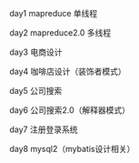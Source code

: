 day1 mapreduce 单线程

day2 mapreduce2.0 多线程

day3 电商设计

day4 咖啡店设计（装饰者模式）

day5 公司搜索

day6 公司搜索2.0（解释器模式）

day7 注册登录系统

day8 mysql2（mybatis设计相关）

